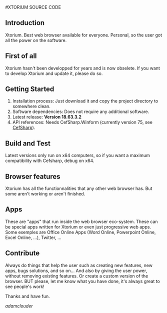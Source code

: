 #XTORIUM SOURCE CODE

## Introduction
Xtorium. Best web browser available for everyone. Personal, so the user got all the power on the software.

## First of all
Xtorium hasn't been developped for years and is now obselete. If you want to develop Xtorium and update it, please do so.

## Getting Started
1.	Installation process: Just download it and copy the project directory to somewhere clean.
2.	Software dependencies: Does not require any additional software.
3.	Latest release: **Version 18.63.3.2**
4.	API references: Needs CefSharp.Winform (currently version 75, see [CefSharp](https://github.com/cefsharp/CefSharp)).

## Build and Test
Latest versions only run on x64 computers, so if you want a maximum compatibility with Cefsharp, debug on x64.

## Browser features
Xtorium has all the functionnalities that any other web browser has. But some aren't working or aren't finished.

## Apps
These are "apps" that run inside the web browser eco-system. These can be special apps written for Xtorium or even just progressive web apps. Some exemples are Office Online Apps (Word Online, Powerpoint Online, Excel Online, ...), Twitter, ...

## Contribute
Always do things that help the user such as creating new features, new apps, bugs solutions, and so on... And also by giving the user power, without removing existing features.
Or create a custom version of the browser. BUT please, let me know what you have done, it's always great to see people's work!

Thanks and have fun.

 _adamclouder_
